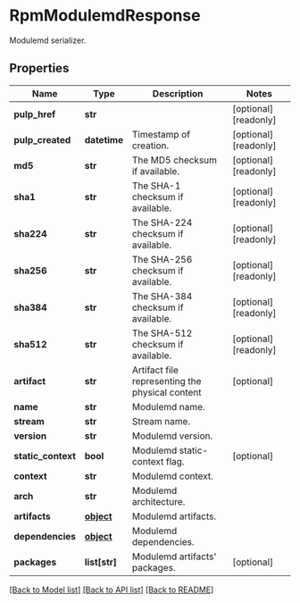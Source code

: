 # RpmModulemdResponse

Modulemd serializer.
## Properties
Name | Type | Description | Notes
------------ | ------------- | ------------- | -------------
**pulp_href** | **str** |  | [optional] [readonly] 
**pulp_created** | **datetime** | Timestamp of creation. | [optional] [readonly] 
**md5** | **str** | The MD5 checksum if available. | [optional] [readonly] 
**sha1** | **str** | The SHA-1 checksum if available. | [optional] [readonly] 
**sha224** | **str** | The SHA-224 checksum if available. | [optional] [readonly] 
**sha256** | **str** | The SHA-256 checksum if available. | [optional] [readonly] 
**sha384** | **str** | The SHA-384 checksum if available. | [optional] [readonly] 
**sha512** | **str** | The SHA-512 checksum if available. | [optional] [readonly] 
**artifact** | **str** | Artifact file representing the physical content | [optional] 
**name** | **str** | Modulemd name. | 
**stream** | **str** | Stream name. | 
**version** | **str** | Modulemd version. | 
**static_context** | **bool** | Modulemd static-context flag. | [optional] 
**context** | **str** | Modulemd context. | 
**arch** | **str** | Modulemd architecture. | 
**artifacts** | [**object**](.md) | Modulemd artifacts. | 
**dependencies** | [**object**](.md) | Modulemd dependencies. | 
**packages** | **list[str]** | Modulemd artifacts&#39; packages. | [optional] 

[[Back to Model list]](../README.md#documentation-for-models) [[Back to API list]](../README.md#documentation-for-api-endpoints) [[Back to README]](../README.md)


